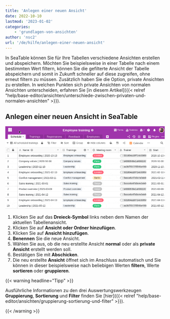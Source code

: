 ```yaml
---
title: 'Anlegen einer neuen Ansicht'
date: 2022-10-10
lastmod: '2023-01-02'
categories:
    - 'grundlagen-von-ansichten'
author: 'nsc2'
url: '/de/hilfe/anlegen-einer-neuen-ansicht'
---
```


In SeaTable können Sie für Ihre Tabellen verschiedene Ansichten erstellen und abspeichern. Möchten Sie beispielsweise in einer Tabelle nach einem bestimmten Wert filtern, können Sie die gefilterte Ansicht der Tabelle abspeichern und somit in Zukunft schneller auf diese zugreifen, ohne erneut filtern zu müssen. Zusätzlich haben Sie die Option, private Ansichten zu erstellen. In welchen Punkten sich private Ansichten von normalen Ansichten unterscheiden, erfahren Sie [in diesem Artikel]({{< relref "help/base-editor/ansichten/unterschiede-zwischen-privaten-und-normalen-ansichten" >}}).

## Anlegen einer neuen Ansicht in SeaTable

![Anlegen einer neuen Ansicht](images/creation-of-a-new-view-1.gif)

1. Klicken Sie auf das **Dreieck-Symbol** links neben dem Namen der aktuellen Tabellenansicht.
2. Klicken Sie auf **Ansicht oder Ordner hinzufügen**.
3. Klicken Sie auf **Ansicht hinzufügen**.
4. **Benennen** Sie die neue Ansicht.
5. Wählen Sie aus, ob die neu erstellte Ansicht **normal** oder als **private Ansicht** erstellt werden soll.
6. Bestätigen Sie mit **Abschicken**.
7. Die neu erstellte **Ansicht** öffnet sich im Anschluss automatisch und Sie können in dieser beispielsweise nach beliebigen Werten **filtern**, Werte **sortieren** oder **gruppieren**.

{{< warning  headline="Tipp" >}}

Ausführliche Informationen zu den drei Auswertungswerkzeugen **Gruppierung**, **Sortierung** und **Filter** finden Sie [hier]({{< relref "help/base-editor/ansichten/gruppierung-sortierung-und-filter" >}}).

{{< /warning >}}
